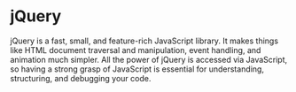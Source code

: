 # jQuery
 jQuery is a fast, small, and feature-rich JavaScript library. It makes things like HTML document traversal and manipulation, event handling, and animation much simpler.  All the power of jQuery is accessed via JavaScript, so having a strong grasp of JavaScript is essential for understanding, structuring, and debugging your code.
